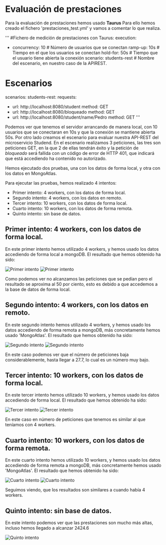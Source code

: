 # Evaluación de prestaciones

Para la evaluación de prestaciones hemos usado **Taurus**
Para ello hemos creado el fichero 'prestaciones_test.yml' y vamos a comentar lo que realiza.

'''
#Fichero de medición de prestaciones con Taurus:
execution:
- concurrency: 10 # Número de usuarios que se conectan
ramp-up: 10s # Tiempo en el que los usuarios se conectan
hold-for: 50s # Tiempo que el usuario tiene abierta la conexión
scenario: students-rest # Nombre del escenario, en nuestro caso de la APIREST.

# Escenarios
scenarios:
students-rest:
requests:
- url: http://localhost:8080/student
method: GET
- url: http://localhost:8080/bloqueado
method: GET
- url: http://localhost:8080/student/name/Pedro
method: GET
'''

Podemos ver que tenemos el servidor arrancando de manera local, con 10 usuarios que se conectaran en 10s y que la conexión se mantiene abierta 50s.
Por otro lado creamos el escenario para evaluar nuestra API-REST del microservicio Studend.
En el escenario realizamos 3 peticiones, las tres son peticiones GET, en la que 2 de ellas tendrán éxito y la petición de *bloqueado* será fallida con un código de error de HTTP 401, que indicará que está accediendo ha contenido no autorizado.

Hemos ejecutado dos pruebas, una con los datos de forma local, y otra con los datos en MongoAtlas.

Para ejecutar las pruebas, hemos realizado 4 intentos:

- Primer intento: 4 workers, con los datos de forma local.
- Segundo intento: 4 workers, con los datos en remoto.
- Tercer intento: 10 workers, con los datos de forma local.
- Cuarto intento: 10 workers, con los datos de forma remota.
- Quinto intento: sin base de datos.

## Primer intento: 4 workers, con los datos de forma local.

En este primer intento hemos utilizado 4 workers, y hemos usado los datos accediendo de forma local a mongoDB.
El resultado que hemos obtenido ha sido:

![Primer intento](https://github.com/natalia2911/Proyecto-CloudComputing/blob/master/img/4-local.png)
![Primer intento](https://github.com/natalia2911/Proyecto-CloudComputing/blob/master/img/4-local-report.png)

Como podemos ver no alcanzamos las peticiones que se pedían pero el resultado se aproxima al 50 por ciento, esto es debido a que accedemos a la base de datos de forma local.

## Segundo intento: 4 workers, con los datos en remoto.

En este segundo intento hemos utilizado 4 workers, y hemos usado los datos accediendo de forma remota a mongoDB, más concretamente hemos usado 'MongoAtlas'.
El resultado que hemos obtenido ha sido:

![Segundo intento](https://github.com/natalia2911/Proyecto-CloudComputing/blob/master/img/4-remoto.png)
![Segundo intento](https://github.com/natalia2911/Proyecto-CloudComputing/blob/master/img/4-remoto-report.png)

En este caso podemos ver que el número de peticiones baja considerablemente, hasta llegar a 27.7, lo cual es un número muy bajo.

## Tercer intento: 10 workers, con los datos de forma local.

En este tercer intento hemos utilizado 10 workers, y hemos usado los datos accediendo de forma local.
El resultado que hemos obtenido ha sido:

![Tercer intento](https://github.com/natalia2911/Proyecto-CloudComputing/blob/master/img/10-local.png)
![Tercer intento](https://github.com/natalia2911/Proyecto-CloudComputing/blob/master/img/10-local-report.png)

En este caso en número de peticiones que tenemos es similar al que teníamos con 4 workers.

## Cuarto intento: 10 workers, con los datos de forma remota.

En este cuarto intento hemos utilizado 10 workers, y hemos usado los datos accediendo de forma remota a mongoDB, más concretamente hemos usado 'MongoAtlas'.
El resultado que hemos obtenido ha sido:

![Cuarto intento](https://github.com/natalia2911/Proyecto-CloudComputing/blob/master/img/4-remoto.png)
![Cuarto intento](https://github.com/natalia2911/Proyecto-CloudComputing/blob/master/img/4-remoto-report.png)

Seguimos viendo, que los resultados son similares a cuando había 4 workers.

## Quinto intento: sin base de datos.

En este intento podemos ver que las prestaciones son mucho más altas, incluso hemos llegado a alcanzar 2424.6

![Quinto intento](https://github.com/natalia2911/Proyecto-CloudComputing/blob/master/img/sinBD.png)